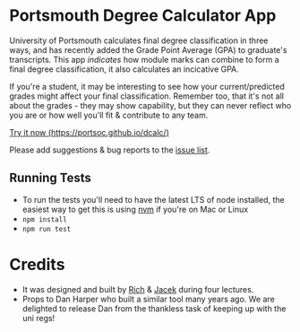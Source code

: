 # Portsmouth Degree Calculator App

University of Portsmouth calculates final degree classification in three ways, and has recently added the Grade Point Average (GPA) to graduate's transcripts.  This app _indicates_ how module marks can combine to form a final degree classification, it also calculates an incicative GPA.

If you're a student, it may be interesting to see how your current/predicted grades might affect your final classification.  Remember too, that it's not all about the grades - they may show capability, but they can never reflect who you are or how well you'll fit & contribute to any team.

[Try it now (https://portsoc.github.io/dcalc/)](https://portsoc.github.io/dcalc/)

Please add suggestions & bug reports to the [issue list](https://github.com/portsoc/dcalc/issues).

## Running Tests
- To run the tests you'll need to have the latest LTS of node installed, the easiest way to get this is using [nvm](https://github.com/nvm-sh/nvm) if you're on Mac or Linux
- `npm install`
- `npm run test`

# Credits
* It was designed and built by [Rich](https://github.com/ear1grey) & [Jacek](https://github.com/jacekkopecky) during four lectures.
* Props to Dan Harper who built a similar tool many years ago.  We are delighted to release Dan from the thankless task of keeping up with the uni regs!
